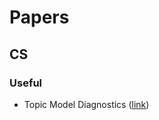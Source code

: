 # Papers

## CS

### Useful
* Topic Model Diagnostics ([link][1])



[1]:http://proceedings.mlr.press/v28/chuang13.pdf
